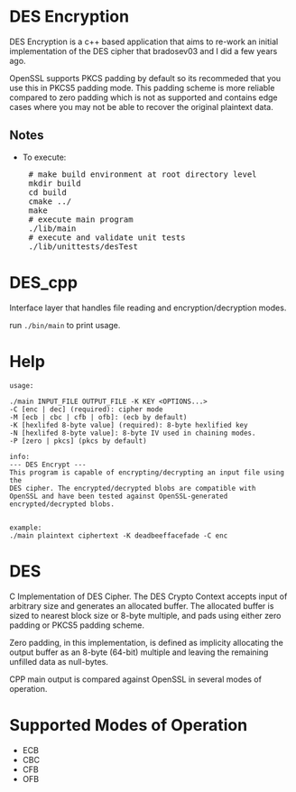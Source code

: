 # DES Encryption

DES Encryption is a c++ based application that aims to re-work an initial implementation of the DES cipher that bradosev03 and I did a few years ago. 

OpenSSL supports PKCS padding by default so its recommeded that you use this in PKCS5 padding mode. This padding scheme is more reliable compared to zero padding which is not as supported and contains edge cases where you may not be able to recover the original plaintext data.

## Notes
* To execute:
<pre>
    # make build environment at root directory level
    mkdir build
    cd build
    cmake ../
    make
    # execute main program
    ./lib/main
    # execute and validate unit tests
    ./lib/unittests/desTest
</pre>


# DES_cpp
Interface layer that handles file reading and encryption/decryption modes.

run ```./bin/main``` to print usage.

# Help
```
usage:

./main INPUT_FILE OUTPUT_FILE -K KEY <OPTIONS...>
-C [enc | dec] (required): cipher mode
-M [ecb | cbc | cfb | ofb]: (ecb by default)
-K [hexlifed 8-byte value] (required): 8-byte hexlified key
-N [hexlifed 8-byte value]: 8-byte IV used in chaining modes.
-P [zero | pkcs] (pkcs by default)

info:
--- DES Encrypt ---
This program is capable of encrypting/decrypting an input file using the
DES cipher. The encrypted/decrypted blobs are compatible with
OpenSSL and have been tested against OpenSSL-generated
encrypted/decrypted blobs.


example:
./main plaintext ciphertext -K deadbeeffacefade -C enc
```

# DES
C Implementation of DES Cipher. The DES Crypto Context accepts input of arbitrary size and generates an allocated buffer. The allocated buffer is sized to nearest block size or 8-byte multiple, and pads using either zero padding or PKCS5 padding scheme.

Zero padding, in this implementation, is defined as implicity allocating the output buffer as an 8-byte (64-bit) multiple and leaving the remaining unfilled data as null-bytes.

CPP main output is compared against OpenSSL in several modes of operation.

# Supported Modes of Operation
* ECB
* CBC
* CFB
* OFB
